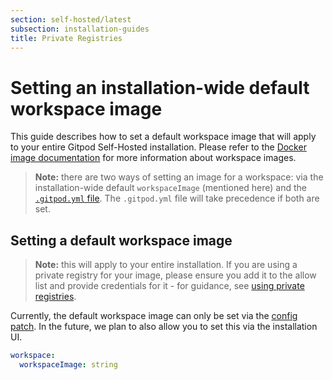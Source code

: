 ```yaml
---
section: self-hosted/latest
subsection: installation-guides
title: Private Registries
---
```


<script context="module">
  export const prerender = true;
</script>

# Setting an installation-wide default workspace image

This guide describes how to set a default workspace image that will apply to your entire Gitpod Self-Hosted installation. Please refer to the [Docker image documentation](/docs/configure/workspaces/workspace-image) for more information about workspace images.

> **Note:** there are two ways of setting an image for a workspace: via the installation-wide default `workspaceImage` (mentioned here) and the [`.gitpod.yml` file](/docs/references/gitpod-yml). The `.gitpod.yml` file will take precedence if both are set.

## Setting a default workspace image

> **Note:** this will apply to your entire installation. If you are using a private registry for your image, please ensure you add it to the allow list and provide credentials for it - for guidance, see [using private registries](/docs/configure/self-hosted/latest/advanced/private-registries).

Currently, the default workspace image can only be set via the [config patch](/docs/configure/self-hosted/latest/config-patches). In the future, we plan to also allow you to set this via the installation UI.

```yaml
workspace:
  workspaceImage: string
```
